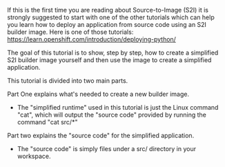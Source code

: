If this is the first time you are reading about Source-to-Image (S2I) it is strongly suggested to start with one of the other tutorials which can help you learn how to deploy an application from source code using an S2I builder image. 
Here is one of those tutorials: https://learn.openshift.com/introduction/deploying-python/

The goal of this tutorial is to show, step by step, how to create a simplified S2I builder image yourself and then use the image to create a simplified application. 

This tutorial is divided into two main parts.

Part One explains what's needed to create a new builder image.

- The "simplified runtime" used in this tutorial is just the Linux command "cat", which will output the "source code" provided by running the command "cat src/*"

Part two explains the "source code" for the simplified application. 

- The "source code" is simply files under a src/ directory in your workspace. 

